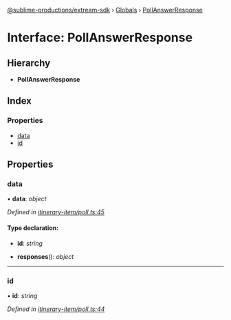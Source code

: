 [@sublime-productions/extream-sdk](../README.md) › [Globals](../globals.md) › [PollAnswerResponse](pollanswerresponse.md)

# Interface: PollAnswerResponse

## Hierarchy

* **PollAnswerResponse**

## Index

### Properties

* [data](pollanswerresponse.md#data)
* [id](pollanswerresponse.md#id)

## Properties

###  data

• **data**: *object*

*Defined in [itinerary-item/poll.ts:45](https://github.com/Extream-SaaS/ex-sdk/blob/1c866e4/src/itinerary-item/poll.ts#L45)*

#### Type declaration:

* **id**: *string*

* **responses**(): *object*

___

###  id

• **id**: *string*

*Defined in [itinerary-item/poll.ts:44](https://github.com/Extream-SaaS/ex-sdk/blob/1c866e4/src/itinerary-item/poll.ts#L44)*

